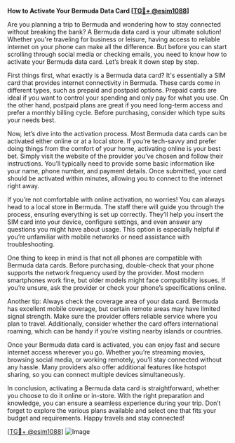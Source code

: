**How to Activate Your Bermuda Data Card [[TG💪+ @esim1088](https://t.me/s/esim1088)]**

Are you planning a trip to Bermuda and wondering how to stay connected without breaking the bank? A Bermuda data card is your ultimate solution! Whether you're traveling for business or leisure, having access to reliable internet on your phone can make all the difference. But before you can start scrolling through social media or checking emails, you need to know how to activate your Bermuda data card. Let’s break it down step by step.

First things first, what exactly is a Bermuda data card? It's essentially a SIM card that provides internet connectivity in Bermuda. These cards come in different types, such as prepaid and postpaid options. Prepaid cards are ideal if you want to control your spending and only pay for what you use. On the other hand, postpaid plans are great if you need long-term access and prefer a monthly billing cycle. Before purchasing, consider which type suits your needs best.

Now, let’s dive into the activation process. Most Bermuda data cards can be activated either online or at a local store. If you’re tech-savvy and prefer doing things from the comfort of your home, activating online is your best bet. Simply visit the website of the provider you’ve chosen and follow their instructions. You’ll typically need to provide some basic information like your name, phone number, and payment details. Once submitted, your card should be activated within minutes, allowing you to connect to the internet right away.

If you’re not comfortable with online activation, no worries! You can always head to a local store in Bermuda. The staff there will guide you through the process, ensuring everything is set up correctly. They’ll help you insert the SIM card into your device, configure settings, and even answer any questions you might have about usage. This option is especially helpful if you’re unfamiliar with mobile networks or need assistance with troubleshooting.

One thing to keep in mind is that not all phones are compatible with Bermuda data cards. Before purchasing, double-check that your phone supports the network frequency used by the provider. Most modern smartphones work fine, but older models might face compatibility issues. If you’re unsure, ask the provider or check your phone’s specifications online.

Another tip: Always check the coverage area of your data card. Bermuda has excellent mobile coverage, but certain remote areas may have limited signal strength. Make sure the provider offers reliable service where you plan to travel. Additionally, consider whether the card offers international roaming, which can be handy if you’re visiting nearby islands or countries.

Once your Bermuda data card is activated, you can enjoy fast and secure internet access wherever you go. Whether you’re streaming movies, browsing social media, or working remotely, you’ll stay connected without any hassle. Many providers also offer additional features like hotspot sharing, so you can connect multiple devices simultaneously.

In conclusion, activating a Bermuda data card is straightforward, whether you choose to do it online or in-store. With the right preparation and knowledge, you can ensure a seamless experience during your trip. Don’t forget to explore the various plans available and select one that fits your budget and requirements. Happy travels and stay connected!

[[TG💪+ @esim1088](https://t.me/s/esim1088)] ![Image](https://i.postimg.cc/Y0z9fWf4/image.png)